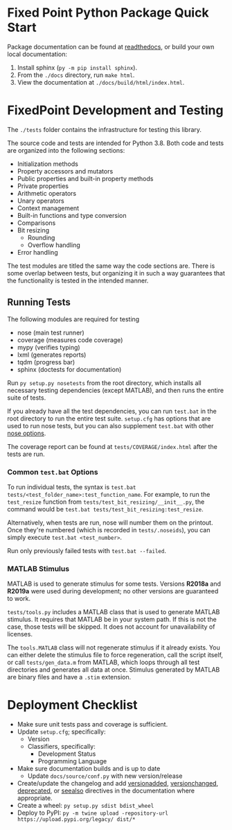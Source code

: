 # Fixed Point Python Package Quick Start

Package documentation can be found at [readthedocs](fixedpoint.rtfd.io), or
build your own local documentation:

1. Install sphinx (`py -m pip install sphinx`).
2. From the `./docs` directory, run `make html`.
3. View the documentation at `./docs/build/html/index.html`.

# FixedPoint Development and Testing

The `./tests` folder contains the infrastructure for testing this library.

The source code and tests are intended for Python 3.8. Both code and tests are
organized into the following sections:

* Initialization methods
* Property accessors and mutators
* Public properties and built-in property methods
* Private properties
* Arithmetic operators
* Unary operators
* Context management
* Built-in functions and type conversion
* Comparisons
* Bit resizing
    * Rounding
    * Overflow handling
* Error handling

The test modules are titled the same way the code sections are. There is some
overlap between tests, but organizing it in such a way guarantees that the
functionality is tested in the intended manner.

## Running Tests

The following modules are required for testing

* nose (main test runner)
* coverage (measures code coverage)
* mypy (verifies typing)
* lxml (generates reports)
* tqdm (progress bar)
* sphinx (doctests for documentation)

Run `py setup.py nosetests` from the root directory, which installs all
necessary testing dependencies (except MATLAB), and then runs the entire suite
of tests.

If you already have all the test dependencies, you can run `test.bat` in the
root directory to run the entire test suite. `setup.cfg` has options that are
used to run nose tests, but you can also supplement `test.bat` with other
[nose options](https://nose.readthedocs.io/en/latest/usage.html#options).

The coverage report can be found at `tests/COVERAGE/index.html` after the tests
are run.

### Common `test.bat` Options

To run individual tests, the syntax is
`test.bat tests/<test_folder_name>:test_function_name`. For example, to run the
`test_resize` function from `tests/test_bit_resizing/__init__.py`, the command
would be `test.bat tests/test_bit_resizing:test_resize`.

Alternatively, when tests are run, nose will number them on the printout. Once
they're numbered (which is recorded in `tests/.noseids`), you can simply
execute `test.bat <test_number>`.

Run only previously failed tests with `test.bat --failed`.

### MATLAB Stimulus

MATLAB is used to generate stimulus for some tests. Versions __R2018a__ and
__R2019a__ were used during development; no other versions are guaranteed to
work.

`tests/tools.py` includes a MATLAB class that is used to generate MATLAB
stimulus. It requires that MATLAB be in your system path. If this is not the
case, those tests will be skipped. It does not account for unavailability of
licenses.

The `tools.MATLAB` class will not regenerate stimulus if it already exists. You
can either delete the stimulus file to force regeneration, call the script
itself, or call `tests/gen_data.m` from MATLAB, which loops through all test
directories and generates all data at once. Stimulus generated by MATLAB are
binary files and have a `.stim` extension.

# Deployment Checklist

* Make sure unit tests pass and coverage is sufficient.
* Update `setup.cfg`; specifically:
    * Version
    * Classifiers, specifically:
        * Development Status
        * Programming Language
* Make sure documentation builds and is up to date
    * Update `docs/source/conf.py` with new version/release
* Create/update the changelog and add
  [versionadded](https://www.sphinx-doc.org/en/master/usage/restructuredtext/directives.html#directive-versionadded),
  [versionchanged](https://www.sphinx-doc.org/en/master/usage/restructuredtext/directives.html#directive-versionchanged),
  [deprecated](https://www.sphinx-doc.org/en/master/usage/restructuredtext/directives.html#directive-versionchanged), or
  [seealso](https://www.sphinx-doc.org/en/master/usage/restructuredtext/directives.html#directive-seealso)
  directives in the documentation where appropriate.
* Create a wheel: `py setup.py sdist bdist_wheel`
* Deploy to PyPI: `py -m twine upload -repository-url https://upload.pypi.org/legacy/ dist/*`


